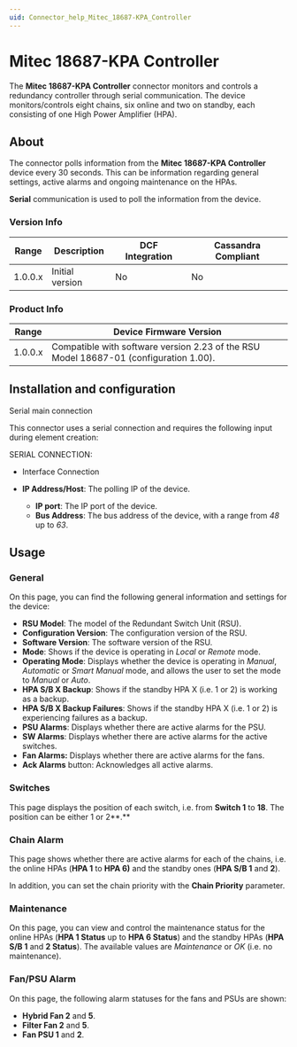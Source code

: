 ```yaml
---
uid: Connector_help_Mitec_18687-KPA_Controller
---
```


# Mitec 18687-KPA Controller

The **Mitec 18687-KPA Controller** connector monitors and controls a redundancy controller through serial communication. The device monitors/controls eight chains, six online and two on standby, each consisting of one High Power Amplifier (HPA).

## About

The connector polls information from the **Mitec 18687-KPA Controller** device every 30 seconds. This can be information regarding general settings, active alarms and ongoing maintenance on the HPAs.

**Serial** communication is used to poll the information from the device.

### Version Info

| **Range** | **Description** | **DCF Integration** | **Cassandra Compliant** |
|------------------|-----------------|---------------------|-------------------------|
| 1.0.0.x          | Initial version | No                  | No                      |

### Product Info

| Range     | Device Firmware Version                                                               |
|------------------|---------------------------------------------------------------------------------------|
| 1.0.0.x          | Compatible with software version 2.23 of the RSU Model 18687-01 (configuration 1.00). |

## Installation and configuration

Serial main connection

This connector uses a serial connection and requires the following input during element creation:

SERIAL CONNECTION:

- Interface Connection

- **IP Address/Host**: The polling IP of the device.
  - **IP port**: The IP port of the device.
  - **Bus Address**: The bus address of the device, with a range from *48* up to *63*.

## Usage

### General

On this page, you can find the following general information and settings for the device:

- **RSU Model**: The model of the Redundant Switch Unit (RSU).
- **Configuration Version**: The configuration version of the RSU.
- **Software Version**: The software version of the RSU.
- **Mode**: Shows if the device is operating in *Local* or *Remote* mode.
- **Operating Mode**: Displays whether the device is operating in *Manual*, *Automatic* or *Smart Manual* mode, and allows the user to set the mode to *Manual* or *Auto*.
- **HPA S/B X Backup**: Shows if the standby HPA X (i.e. 1 or 2) is working as a backup.
- **HPA S/B X Backup Failures**: Shows if the standby HPA X (i.e. 1 or 2) is experiencing failures as a backup.
- **PSU Alarms**: Displays whether there are active alarms for the PSU.
- **SW Alarms**: Displays whether there are active alarms for the active switches.
- **Fan Alarms:** Displays whether there are active alarms for the fans.
- **Ack Alarms** button: Acknowledges all active alarms.

### Switches

This page displays the position of each switch, i.e. from **Switch 1** to **18**. The position can be either 1 or 2**.**

### Chain Alarm

This page shows whether there are active alarms for each of the chains, i.e. the online HPAs (**HPA 1** to **HPA 6)** and the standby ones (**HPA S/B 1** and **2**).

In addition, you can set the chain priority with the **Chain Priority** parameter.

### Maintenance

On this page, you can view and control the maintenance status for the online HPAs (**HPA 1 Status** up to **HPA 6 Status**) and the standby HPAs (**HPA S/B 1** and **2 Status**). The available values are *Maintenance* or *OK* (i.e. no maintenance).

### Fan/PSU Alarm

On this page, the following alarm statuses for the fans and PSUs are shown:

- **Hybrid Fan 2** and **5**.
- **Filter Fan 2** and **5**.
- **Fan PSU 1** and **2**.
